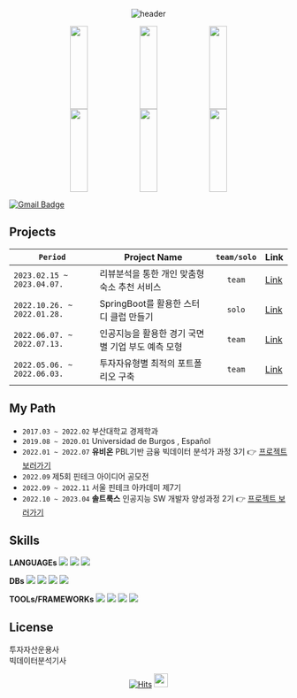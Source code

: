  <div align=center>
 
 ![header](https://capsule-render.vercel.app/api?type=transparent&fontColor=1F18B1&height=100&section=header&text=SunYoung's%20GitHub&fontSize=55&animation=twinkling&fontAlignY=40&fontAlign=50&desc=since2022&descSize=25&descAlignY=72&descAlign=72)

<a href="https://github.com/devxb/gitanimals">
    <img src="https://render.gitanimals.org/lines/Solxcero?pet-id=646566612494971744" width="25%" height="150" /><img src="https://render.gitanimals.org/lines/Solxcero?pet-id=646566613430297376" width="25%" height="150" /><img src="https://render.gitanimals.org/lines/Solxcero?pet-id=646566613673569453" width="25%" height="150" />
<img src="https://render.gitanimals.org/lines/Solxcero?pet-id=646566614424353193" width="25%" height="150" /><img src="https://render.gitanimals.org/lines/Solxcero?pet-id=646882714982806514" width="25%" height="150" /><img src="https://render.gitanimals.org/lines/Solxcero?pet-id=647219590084149353" width="25%" height="150" />
</a>
  

  
</div>

[![Gmail Badge](https://img.shields.io/badge/-rumbini98@gmail.com-c14438?style=flat-square&logo=Gmail&logoColor=white&link=mailto:rumbini98@gmail.com)](mailto:rumbini98@gmail.com)

## Projects
|`Period`|Project Name|`team/solo`|Link|
|--|--|:--:|--|
|`2023.02.15 ~ 2023.04.07.`|리뷰분석을 통한 개인 맞춤형 숙소 추천 서비스| `team` |[Link](https://github.com/Solxcero/RnR)|
|`2022.10.26. ~ 2022.01.28.`|SpringBoot를 활용한 스터디 클럽 만들기|`solo`|[Link](https://github.com/Solxcero/sesac-2rd/tree/main/SpringBoot/sol)|
|`2022.06.07. ~ 2022.07.13.`|인공지능을 활용한 경기 국면별 기업 부도 예측 모형|`team`|[Link](https://github.com/Solxcero/ubion-3rd/tree/main/Project2)|
|`2022.05.06. ~ 2022.06.03.`|투자자유형별 최적의 포트폴리오 구축|`team`|[Link](https://github.com/Solxcero/ubion-3rd/tree/main/Project1)|

## My Path
- `2017.03 ~ 2022.02` 부산대학교 경제학과
- `2019.08 ~ 2020.01` Universidad de Burgos , Español
- `2022.01 ~ 2022.07` **유비온** PBL기반 금융 빅데이터 분석가 과정 3기 👉 [프로젝트 보러가기](https://github.com/Solxcero/_ubion_)
- `2022.09`   제5회 핀테크 아이디어 공모전 
- `2022.09 ~ 2022.11` 서울 핀테크 아카데미 제7기
- `2022.10 ~ 2023.04` **솔트룩스** 인공지능 SW 개발자 양성과정 2기 👉 [프로젝트 보러가기](https://github.com/Solxcero/_SeSac_)

## Skills
**LANGUAGEs**  <a href="#"><img src="https://img.shields.io/badge/Python%20-%2314354C?style=flat-square&logo=Python&logoColor=white"/></a>  <img src="https://img.shields.io/badge/JAVA-007396?style=flat-square&logo=data:image/png;base64,iVBORw0KGgoAAAANSUhEUgAAABAAAAAQCAYAAAAf8/9hAAABJUlEQVQ4T5WSIVMCURSFeQkaNmxEbNKMMiabjIXoaHGgMPwRiUTHpBYzFEYaNCgONmwYbUtavrNzn4Ps4u6+mTNvB8533r3vPlfIsMIwPHPOzZKsLgNfIOAe3wshP/v+1ADgMlAf+C53BcBVwahncEDQ927QwQoMfsZ8i5poCLzI3AIBY8xt1EVPuS+RgDega/YPBfE9yXUHgOcAATpBNwRc5AqQmZBTtqVNoZMaoAeDqWU9RxdmY6xbNXMLGfixxqZgpZcM8IeuAL4ssMj+b0AFwyPyT1eA1gipggZ6968y8R1QRQ3DZ1LP+7/9CfAg+xVGvX+1ojW1e4mF/gYAPRjwKoAKNv40/lNbGucRWqNlYgsY1e+lmXWqlsBj+15ZgC41qmYLTU1xEXRvWZgAAAAASUVORK5CYII=&logoColor=white"/>   <a href="#"><img src="https://img.shields.io/badge/html5-E34F26?style=flat-square&logo=html5&logoColor=white"/></a>
</p>

**DBs**   <a href="#"><img src="https://img.shields.io/badge/mysql-4479A1?style=flat-square&logo=mysql&logoColor=white"/></a> <a href="#"><img src="https://img.shields.io/badge/MariaDB-005571?style=flat-square&logo=MariaDB&logoColor=white"/></a>  <a href="#"><img src="https://img.shields.io/badge/mongoDB-47A248?style=flat-square&logo=mongoDB&logoColor=white"/></a>   <a href="#"><img src="https://img.shields.io/badge/ElasticSearch-005571?style=flat-square&logo=ElasticSearch&logoColor=white"/></a>  

**TOOLs/FRAMEWORKs**   <a href="#"><img src="https://img.shields.io/badge/flask-000000?style=flat-square&logo=flask&logoColor=white"/></a>   <a href="#"><img src="https://img.shields.io/badge/SpringBoot-6DB33F?style=flat-square&logo=SpringBoot&logoColor=white"/></a>   <a href="#"><img src="https://img.shields.io/badge/github-181717?style=flat-square&logo=github&logoColor=white"/></a> <a href="#"><img src="https://img.shields.io/badge/Linux-181717?style=flat-square&logo=Linux&logoColor=white"/></a>

## License
투자자산운용사  
빅데이터분석기사

<div align=center>   
 
<!-- ![footer](https://capsule-render.vercel.app/api?section=footer&type=waving&color=0101B3&height=120)  
 
 </div>
 -->
 
 [![Hits](https://hits.seeyoufarm.com/api/count/incr/badge.svg?url=https%3A%2F%2Fhttps%2F%2Fgithub.com%2FSolxcero%2Fhit-counter&count_bg=%234E53C3&title_bg=%23090101&icon=pinboard.svg&icon_color=%234E53C3&title=hits&edge_flat=false)](https://hits.seeyoufarm.com)
 <img src="https://media.giphy.com/media/hvRJCLFzcasrR4ia7z/giphy.gif" width="25px">
</div>



